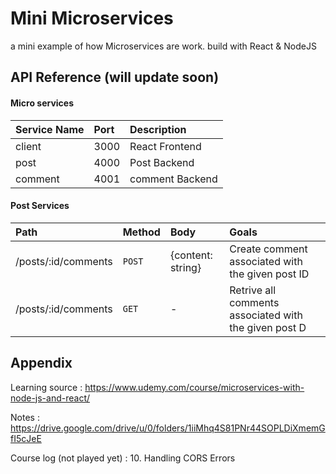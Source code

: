 
# Mini Microservices

a mini example of how Microservices are work. build with React & NodeJS


## API Reference (will update soon)

#### Micro services
| Service Name | Port     | Description                |
| :--------    | :------- | :------------------------- |
| client       | 3000     | React Frontend             |
| post         | 4000     | Post Backend               |
| comment      | 4001     | comment Backend            |

#### Post Services

| Path                | Method   | Body               | Goals                      |
| :--------           | :------- |:-------            | :------------------------- |
| /posts/:id/comments | `POST`   | {content: string}  |Create comment associated with the given post ID  |
| /posts/:id/comments | `GET`   | -  | Retrive all comments associated with the given post D   |
  
## Appendix

Learning source : https://www.udemy.com/course/microservices-with-node-js-and-react/

Notes : https://drive.google.com/drive/u/0/folders/1iiMhq4S81PNr44SOPLDiXmemGfI5cJeE   

Course log (not played yet) : 10. Handling CORS Errors

  